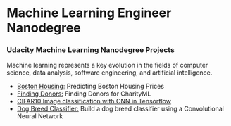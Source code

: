 # Machine Learning Engineer Nanodegree
### Udacity Machine Learning Nanodegree Projects

Machine learning represents a key evolution in the fields of computer science, data analysis, software engineering, and artificial intelligence.


-  [Boston Housing:]() Predicting Boston Housing Prices
-  [Finding Donors:]() Finding Donors for CharityML
- [CIFAR10 Image classification with CNN in Tensorflow]()
- [Dog Breed Classifier:]() Build a dog breed classifier using a Convolutional Neural Network 



